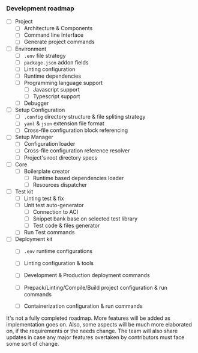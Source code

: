 
### Development roadmap

- [ ] Project
  - [ ] Architecture & Components
  - [ ] Command line Interface
  - [ ] Generate project commands
- [ ] Environment
  - [ ] `.env` file strategy
  - [ ] `package.json` addon fields
  - [ ] Linting configuration
  - [ ] Runtime dependencies
  - [ ] Programming language support
    - [ ] Javascript support
    - [ ] Typescript support
  - [ ] Debugger
- [ ] Setup Configuration
  - [ ] `.config` directory structure & file spliting strategy
  - [ ] `yaml` & `json` extension file format
  - [ ] Cross-file configuration block referencing
- [ ] Setup Manager
  - [ ] Configuration loader
  - [ ] Cross-file configuration reference resolver
  - [ ] Project's root directory specs
- [ ] Core
  - [ ] Boilerplate creator
    - [ ] Runtime based dependencies loader
    - [ ] Resources dispatcher
- [ ] Test kit
  - [ ] Linting test & fix
  - [ ] Unit test auto-generator
    - [ ] Connection to ACI
    - [ ] Snippet bank base on selected test library
    - [ ] Test code & files generator
  - [ ] Run Test commands
- [ ] Deployment kit
  - [ ] `.env` runtime configurations
  - [ ] Linting configuration & tools
  - [ ] Development & Production deployment commands
  - [ ] Prepack/Linting/Compile/Build project configuration & run commands
  - [ ] Containerization configuration & run commands


It's not a fully completed roadmap. More features will be added as implementation goes on. Also, some aspects will be much more elaborated on, if the requirements or the needs change. The team will also share updates in case any major features overtaken by contributors must face some sort of change.
